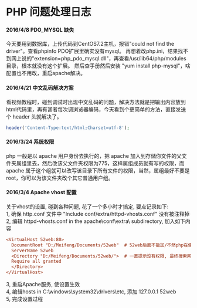 # PHP 问题处理日志

#### 2016/4/8 PDO_MYSQL 缺失

今天要用到数据库，上传代码到CentOS7.2主机，报错"could not find the driver"。查看phpinfo
PDO扩展里确实没有mysql。
再想着改php.ini，结果找不到网上说的"extension=php_pdo_mysql.dll"，再查看/usr/lib64/php/modules
目录，根本就没有这个扩展。 然后查手册然后安装 "yum install php-mysql"，啥配置也不用改，重启apache解决。

#### 2016/4/21 中文乱码解决方案

看视频教程时，碰到调试时出现中文乱码的问题，解决方法就是把输出内容放到html代码里，再有甚者每次调浏览器编码，今天看到个更简单的方法，直接发送个 header 头就解决了。

```php
header('Content-Type:text/html;Charset=utf-8');
```

#### 2016/3/24 系统权限

php 一般是以 apache 用户身份去执行的，把 apache 加入到存储你文件的父文件夹属组里去，然后改该父文件夹权限为775，这样属组成员就有写的权限，而 apache 属于这个组就可以改写该目录下所有文件的权限，当然，属组最好不要是 root，你可以为该文件夹改个其它普通用户组。

#### 2016/3/4 Apache vhost 配置

关于vhost的设置, 碰到各种问题, 花了一个多小时才搞定, 要点记录如下:  
1, 确保 http.conf 文件中 "Include conf/extra/httpd-vhosts.conf" 没有被注释掉  
2, 编辑 httpd-vhosts.conf in the apache\conf\extra\ subdirectory, 加入如下内容  

```ini
<VirtualHost 52web:80>
  DocumentRoot "D:/Meifeng/Documents/52web"  # 52web后面不能加/不然php在使用fopen()时会出错
  ServerName 52web
  <Directory "D:/Meifeng/Documents/52web/">  # 一直提示没有权限, 最终搜索网络, 要给目录加权限
  Require all granted   
  </Directory>
</VirtualHost>
```

3, 重启Apache服务, 使设置生效  
4, 编辑hosts in C:\windows\system32\drivers\etc, 添加 127.0.0.1 52web  
5, 完成设置过程